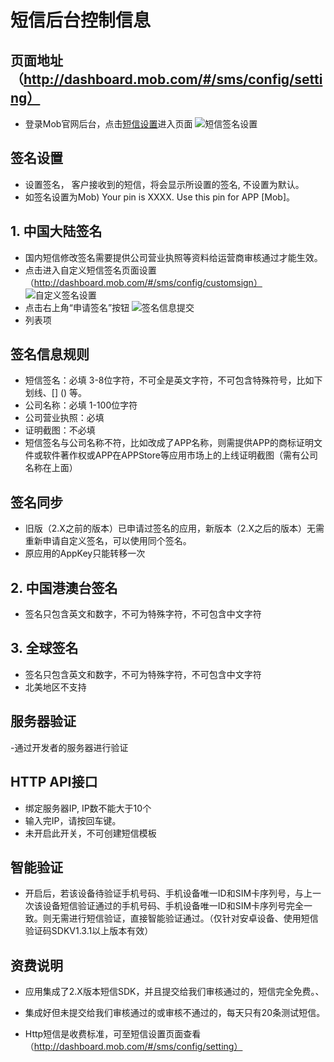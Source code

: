 # 短信后台控制信息

## 页面地址（http://dashboard.mob.com/#/sms/config/setting）
 - 登录Mob官网后台，点击[短信设置][1]进入页面
![短信签名设置][2]
## 签名设置
 - 设置签名， 客户接收到的短信，将会显示所设置的签名, 不设置为默认。
 - 如签名设置为Mob) Your pin is XXXX. Use this pin for APP [Mob]。
## 1. 中国大陆签名
 - 国内短信修改签名需要提供公司营业执照等资料给运营商审核通过才能生效。
 - 点击进入自定义短信签名页面设置（http://dashboard.mob.com/#/sms/config/customsign）
![自定义签名设置][3]
 - 点击右上角“申请签名”按钮
![签名信息提交][4]
 - 列表项

## 签名信息规则
- 短信签名：必填 3-8位字符，不可全是英文字符，不可包含特殊符号，比如下划线、[] () 等。
- 公司名称：必填 1-100位字符
- 公司营业执照：必填
- 证明截图：不必填
- 短信签名与公司名称不符，比如改成了APP名称，则需提供APP的商标证明文件或软件著作权或APP在APPStore等应用市场上的上线证明截图（需有公司名称在上面）
## 签名同步
- 旧版（2.X之前的版本）已申请过签名的应用，新版本（2.X之后的版本）无需重新申请自定义签名，可以使用同个签名。
- 原应用的AppKey只能转移一次
## 2. 中国港澳台签名
- 签名只包含英文和数字，不可为特殊字符，不可包含中文字符
## 3. 全球签名
- 签名只包含英文和数字，不可为特殊字符，不可包含中文字符
- 北美地区不支持
## 服务器验证
-通过开发者的服务器进行验证
## HTTP API接口
- 绑定服务器IP, IP数不能大于10个
- 输入完IP，请按回车键。
- 未开启此开关，不可创建短信模板
## 智能验证
- 开启后，若该设备待验证手机号码、手机设备唯一ID和SIM卡序列号，与上一次该设备短信验证通过的手机号码、手机设备唯一ID和SIM卡序列号完全一致。则无需进行短信验证，直接智能验证通过。（仅针对安卓设备、使用短信验证码SDKV1.3.1以上版本有效）
## 资费说明
- 应用集成了2.X版本短信SDK，并且提交给我们审核通过的，短信完全免费。、
- 集成好但未提交给我们审核通过的或审核不通过的，每天只有20条测试短信。
- Http短信是收费标准，可至短信设置页面查看（http://dashboard.mob.com/#/sms/config/setting）


  [1]: http://dashboard.mob.com/#/sms/config/setting
  [2]: http://wiki.mob.com/md/images/sms-set-1.png
  [3]: http://wiki.mob.com/md/images/sms-set-2.png
  [4]: http://wiki.mob.com/md/images/sms-set-3.png
